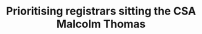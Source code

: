 ---
area: Communication Skills
category: 25 - Calgary Cambridge Workshop
title: Prioritising registrars sitting the CSA Malcolm Thomas
description: Prioritising registrars sitting the CSA Malcolm Thomas
audio: /assets/audio/25 - Calgary Cambridge Workshop - 25 Prioritising registrars sitting the CSA Malcolm Thomas REV - MQ
article: 
www: 
keywords: Calgary, Cambridge, Model
youtube: 
soundcloud: 
---